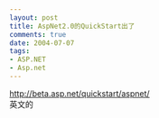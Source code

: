 ```yaml
---
layout: post
title: AspNet2.0的QuickStart出了
comments: true
date: 2004-07-07
tags:
- ASP.NET
- Asp.net
---
```


<p><a href="http://beta.asp.net/quickstart/aspnet/">http://beta.asp.net/quickstart/aspnet/</a><br />英文的</p>				
